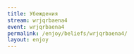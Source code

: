 ```yaml
---
title: Убеждения
stream: wrjqrbaena4
event: wrjqrbaena4
permalink: /enjoy/beliefs/wrjqrbaena4/
layout: enjoy
---
```

